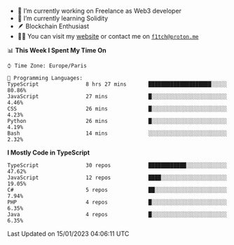 - 🔭 I’m currently working on Freelance as Web3 developer
- 🌱 I’m currently learning Solidity
- 🪶 Blockchain Enthusiast
- 👨‍💻 You can visit my [website](https://f1tch.xyz) or contact me on [`f1tch@proton.me`](mailto:f1tch@proton.me)

<!--START_SECTION:waka-->
📊 **This Week I Spent My Time On** 

```text
⌚︎ Time Zone: Europe/Paris

💬 Programming Languages: 
TypeScript               8 hrs 27 mins       ████████████████████░░░░░   80.86% 
JavaScript               27 mins             █░░░░░░░░░░░░░░░░░░░░░░░░   4.46% 
CSS                      26 mins             █░░░░░░░░░░░░░░░░░░░░░░░░   4.23% 
Python                   26 mins             █░░░░░░░░░░░░░░░░░░░░░░░░   4.19% 
Bash                     14 mins             ░░░░░░░░░░░░░░░░░░░░░░░░░   2.32%

```

**I Mostly Code in TypeScript** 

```text
TypeScript               30 repos            ████████████░░░░░░░░░░░░░   47.62% 
JavaScript               12 repos            ████░░░░░░░░░░░░░░░░░░░░░   19.05% 
C#                       5 repos             ██░░░░░░░░░░░░░░░░░░░░░░░   7.94% 
PHP                      4 repos             █░░░░░░░░░░░░░░░░░░░░░░░░   6.35% 
Java                     4 repos             █░░░░░░░░░░░░░░░░░░░░░░░░   6.35%

```



 Last Updated on 15/01/2023 04:06:11 UTC
<!--END_SECTION:waka-->
